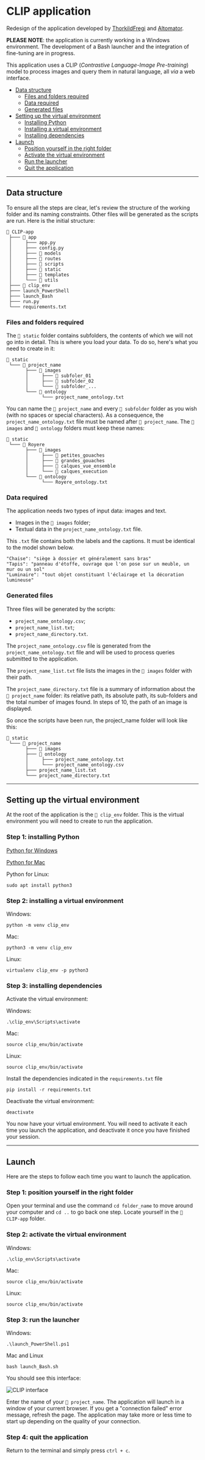 # CLIP application

Redesign of the application developed by [ThorkildFregi](https://github.com/ThorkildFregi) and [Altomator](https://github.com/altomator).

**PLEASE NOTE**: the application is currently working in a Windows environment. The development of a Bash launcher and the integration of fine-tuning are in progress.

This application uses a CLIP (*Contrastive Language-Image Pre-training*) model to process images and query them in natural language, all *via* a web interface.

- [Data structure](https://github.com/NatachaGrim/Application-CLIP/tree/main?tab=readme-ov-file#data-structure)
  - [Files and folders required](https://github.com/NatachaGrim/Application-CLIP/tree/main?tab=readme-ov-file#files-and-folders-required)
  - [Data required](https://github.com/NatachaGrim/Application-CLIP/tree/main?tab=readme-ov-file#data-required)
  - [Generated files](https://github.com/NatachaGrim/Application-CLIP/tree/main?tab=readme-ov-file#generated-files)
- [Setting up the virtual environment](https://github.com/NatachaGrim/Application-CLIP/tree/main?tab=readme-ov-file#setting-up-the-virtual-environment)
  - [Installing Python](https://github.com/NatachaGrim/Application-CLIP/tree/main?tab=readme-ov-file#step-1-installing-python)
  - [Installing a virtual environment](https://github.com/NatachaGrim/Application-CLIP/tree/main?tab=readme-ov-file#step-2-installing-a-virtual-environment)
  - [Installing dependencies](https://github.com/NatachaGrim/Application-CLIP/tree/main?tab=readme-ov-file#step-3-installing-dependencies)
- [Launch](https://github.com/NatachaGrim/Application-CLIP/tree/main?tab=readme-ov-file#launch)
  - [Position yourself in the right folder](https://github.com/NatachaGrim/Application-CLIP/tree/main?tab=readme-ov-file#step-1-position-yourself-in-the-right-folder)
  - [Activate the virtual environment](https://github.com/NatachaGrim/Application-CLIP/tree/main?tab=readme-ov-file#step-2-activate-the-virtual-environment)
  - [Run the launcher](https://github.com/NatachaGrim/Application-CLIP/tree/main?tab=readme-ov-file#step-3-run-the-launcher)
  - [Quit the application](https://github.com/NatachaGrim/Application-CLIP/tree/main?tab=readme-ov-file#step-4-quit-the-application)

__________

## Data structure

To ensure all the steps are clear, let's review the structure of the working folder and its naming constraints. Other files will be generated as the scripts are run. Here is the initial structure:

```
📁 CLIP-app
 ├─── 📁 app
 │     ├─── app.py
 │     ├─── config.py
 │     ├─── 📁 models
 │     ├─── 📁 routes
 │     ├─── 📁 scripts
 │     ├─── 📁 static
 │     ├─── 📁 templates
 │     └─── 📁 utils
 ├─── 📁 clip_env
 ├─── launch_PowerShell
 ├─── launch_Bash
 ├─── run.py
 └─── requirements.txt
```

### Files and folders required

The ```📁 static``` folder contains subfolders, the contents of which we will not go into in detail. This is where you load your data. To do so, here's what you need to create in it:

```
📁 static
 └─── 📁 project_name
       ├─── 📁 images
       │     ├─── 📁 subfoler_01
       │     ├─── 📁 subfolder_02
       │     └─── 📁 subfolder_...
       └─── 📁 ontology
             └─── project_name_ontology.txt
```

You can name the ```📁 project_name``` and every ```📁 subfolder``` folder as you wish (with no spaces or special characters). As a consequence, the ```project_name_ontology.txt``` file must be named after ```📁 project_name```. The ```📁 images``` and ```📁 ontology``` folders must keep these names:

```
📁 static
 └─── 📁 Royere
       ├─── 📁 images
       │     ├─── 📁 petites_gouaches
       │     ├─── 📁 grandes_gouaches
       │     ├─── 📁 calques_vue_ensemble
       │     └─── 📁 calques_execution
       └─── 📁 ontology
             └─── Royere_ontology.txt
```

### Data required

The application needs two types of input data: images and text.
- Images in the ```📁 images``` folder;
- Textual data in the ```project_name_ontology.txt``` file.

This ```.txt``` file contains both the labels and the captions. It must be identical to the model shown below.

```
"Chaise": "siège à dossier et généralement sans bras"
"Tapis": "panneau d'étoffe, ouvrage que l'on pose sur un meuble, un mur ou un sol"
"Luminaire": "tout objet constituant l'éclairage et la décoration lumineuse"
```

### Generated files

Three files will be generated by the scripts:

- ```project_name_ontology.csv```;
- ```project_name_list.txt```;
- ```project_name_directory.txt```.

The ```project_name_ontology.csv``` file is generated from the ```project_name_ontology.txt``` file and will be used to process queries submitted to the application.

The ```project_name_list.txt``` file lists the images in the ```📁 images``` folder with their path.

The ```project_name_directory.txt``` file is a summary of information about the ```📁 project_name``` folder: its relative path, its absolute path, its sub-folders and the total number of images found. In steps of 10, the path of an image is displayed.

So once the scripts have been run, the project_name folder will look like this:

```
📁 static
 └─── 📁 project_name
       ├─── 📁 images
       ├─── 📁 ontology
       │     ├─── project_name_ontology.txt
       │     └─── project_name_ontology.csv
       ├─── project_name_list.txt
       └─── project_name_directory.txt
```

__________

## Setting up the virtual environment

At the root of the application is the ```📁 clip_env``` folder. This is the virtual environment you will need to create to run the application.

### Step 1: installing Python

[Python for Windows](https://www.python.org/downloads/)

[Python for Mac](https://www.python.org/downloads/macos/)

Python for Linux: 
```
sudo apt install python3
```

### Step 2: installing a virtual environment

Windows:
```
python -m venv clip_env
```

Mac:
```
python3 -m venv clip_env
```

Linux: 
```
virtualenv clip_env -p python3
```

### Step 3: installing dependencies

Activate the virtual environment:

Windows: 
```
.\clip_env\Scripts\activate
```

Mac: 
```
source clip_env/bin/activate
```

Linux: 
```
source clip_env/bin/activate
```

Install the dependencies indicated in the ```requirements.txt``` file
```
pip install -r requirements.txt
```

Deactivate the virtual environment:
```
deactivate
```

You now have your virtual environment. You will need to activate it each time you launch the application, and deactivate it once you have finished your session.

__________

## Launch

Here are the steps to follow each time you want to launch the application. 

### Step 1: position yourself in the right folder

Open your terminal and use the command ```cd folder_name``` to move around your computer and ```cd ..``` to go back one step. Locate yourself in the ```📁 CLIP-app``` folder.

### Step 2: activate the virtual environment

Windows: 
```
.\clip_env\Scripts\activate
```

Mac: 
```
source clip_env/bin/activate
```

Linux: 
```
source clip_env/bin/activate
```

### Step 3: run the launcher

Windows:

```
.\launch_PowerShell.ps1
```

Mac and Linux
```
bash launch_Bash.sh
```

You should see this interface:

![CLIP interface](README_images/clip_app_terminal.png)

Enter the name of your ```📁 project_name```. The application will launch in a window of your current browser. If you get a "connection failed" error message, refresh the page. The application may take more or less time to start up depending on the quality of your connection.

### Step 4: quit the application

Return to the terminal and simply press ```ctrl + c```.
